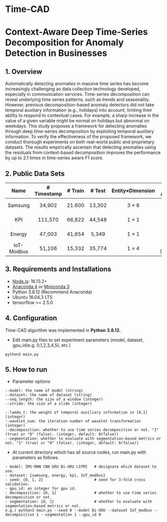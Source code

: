 # Time-CAD
# Context-Aware Deep Time-Series Decomposition for Anomaly Detection in Businesses

## 1. Overview
Automatically detecting anomalies in massive time series has become increasingly challenging as data collection technology developed, especially in communication services. Time-series decomposition can reveal underlying time series patterns, such as trends and seasonality. However, previous decomposition-based anomaly detectors did not take temporal auxiliary information (e.g., holidays) into account, limiting their ability to respond to contextual cases. For example, a sharp increase in the value of a given variable might be normal on holidays but abnormal on weekdays. This study proposes a framework for detecting anomalies through deep time-series decomposition by exploiting temporal auxiliary information. To verify the effectiveness of the proposed framework, we conduct thorough experiments on both real-world public and proprietary datasets. The results empirically ascertain that detecting anomalies using the residuals from context-based decomposition improves the performance by up to 2.1 times in time-series aware F1 score.

## 2. Public Data Sets
| Name        | # Timestamp  | # Train  | # Test    | Entity×Dimension | # Anomaly       | Link           |
| :--------:  | :----------: | :------: | :-------: |:----------------:| :------------:  |:--------------:|
| Samsung     | 34,902       | 21.600   |  13,302   |  3 × 8           | 160 (0.46%)     |Private         |
| KPI         | 111,370      | 66,822   |  44,548   |  1 × 1           | 1,102 (0.99%)   |[link](https://github.com/NetManAIOps/KPI-Anomaly-Detection) |
| Energy      | 47,003       | 41,654   |  5,349    |  1 × 1           | 2,772 (5.90%)   |[link](https://aihub.or.kr/aidata/30759) |
| IoT-Modbus  | 51,106       | 15,332   |  35,774   |  1 × 4           | 16,106 (31.51%) |[link](https://research.unsw.edu.au/projects/toniot-datasets) |

## 3. Requirements and Installations
- [Node.js](https://nodejs.org/en/download/): 16.13.2+
- [Anaconda 4](https://docs.conda.io/projects/conda/en/latest/user-guide/install/index.html) or [Miniconda 3](https://docs.conda.io/en/latest/miniconda.html)
- Python 3.8.12 (Recommend Anaconda)
- Ubuntu 16.04.3 LTS
- tensorflow >= 2.5.0


## 4. Configuration
Time-CAD algorithm was implemented in **Python 3.8.12.**
- Edit main.py files to set experiment parameters (model, dataset, gpu_id(e.g. 0,1,2,3,4,5), etc.)
```
python3 main.py
```

## 5. How to run
- Parameter options
```
--model: the name of model (string)
--dataset: the name of dataset (string)
--seq_length: the size of a window (integer)
--stride: the size of a slide (integer)

--lamda_t: the weight of temporal auxiliary information in [0,1] (integer) 
--wavelet_num: the iteration number of wavelet transformation (integer)
--decomposition: whether to use time series decomposition or not. "1" (true) or "0" (false). (integer, default: 0(false))
--segmentation: whether to evaluate with segmentation-based metrics or not. "1" (true) or "0" (false). (integer, default: 0(false))
```

- At current directory which has all source codes, run main.py with parameters as follows.
```
- model: {MS-RNN CNN GRU Bi-GRU LSTM}   # designate which dataset to use.
- dataset: {samsung, energy, kpi, IoT_modbus}
- seed: {0, 1, 2}                       # seed for 3-fold cross validation.
- gpu_id: an integer for gpu id.
- decomposition: {0, 1}                 # whether to use time series decomposition or not.
- segmentation: {0, 1}                  # whether to evaluate with segmentation-based metrics or not.
e.g.) python3 main.py --seed 0 --model Bi-GRU --dataset IoT_modbus --decomposition 1 --segmentation 1 --gpu_id 0
```
